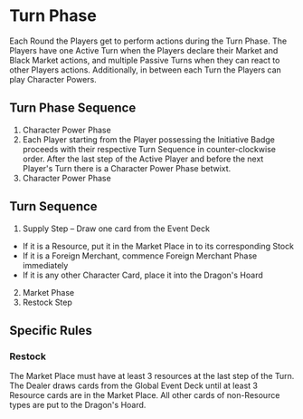 # Turn Phase

Each Round the Players get to perform actions during the Turn Phase. The Players have one Active Turn when the Players declare their Market and Black Market actions, and multiple Passive Turns when they can react to other Players actions. Additionally, in between each Turn the Players can play Character Powers.

## Turn Phase Sequence

1. Character Power Phase
2. Each Player starting from the Player possessing the Initiative Badge proceeds with their respective Turn Sequence in counter-clockwise order. After the last step of the Active Player and before the next Player's Turn there is a Character Power Phase betwixt.
3. Character Power Phase

## Turn Sequence

1. Supply Step – Draw one card from the Event Deck
  * If it is a Resource, put it in the Market Place in to its corresponding Stock
  * If it is a Foreign Merchant, commence Foreign Merchant Phase immediately
  * If it is any other Character Card, place it into the Dragon's Hoard
2. Market Phase
4. Restock Step

## Specific Rules

### Restock

The Market Place must have at least 3 resources at the last step of the Turn. The Dealer draws cards from the Global Event Deck until at least 3 Resource cards are in the Market Place. All other cards of non-Resource types are put to the Dragon's Hoard.
